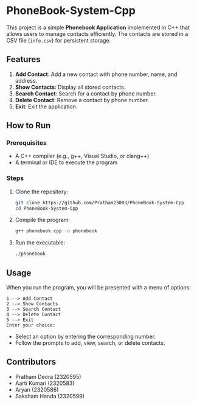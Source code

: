 # PhoneBook-System-Cpp


This project is a simple **Phonebook Application** implemented in C++ that allows users to manage contacts efficiently. The contacts are stored in a CSV file (`info.csv`) for persistent storage.

## Features

1. **Add Contact**: Add a new contact with phone number, name, and address.
2. **Show Contacts**: Display all stored contacts.
3. **Search Contact**: Search for a contact by phone number.
4. **Delete Contact**: Remove a contact by phone number.
5. **Exit**: Exit the application.

## How to Run

### Prerequisites
- A C++ compiler (e.g., g++, Visual Studio, or clang++)
- A terminal or IDE to execute the program

### Steps
1. Clone the repository:
   ```bash
   git clone https://github.com/Pratham23003/PhoneBook-System-Cpp
   cd PhoneBook-System-Cpp
   ```
2. Compile the program:
   ```bash
   g++ phonebook.cpp -o phonebook
   ```
3. Run the executable:
   ```bash
   ./phonebook
   ```

## Usage

When you run the program, you will be presented with a menu of options:

```
1 --> Add Contact
2 --> Show Contacts
3 --> Search Contact
4 --> Delete Contact
5 --> Exit
Enter your choice:
```

- Select an option by entering the corresponding number.
- Follow the prompts to add, view, search, or delete contacts.

## Contributors
- Pratham Deora (2320595)
- Aarti Kumari (2320583)
- Aryan (2320586)
- Saksham Handa (2320599)